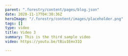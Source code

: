 ```yaml
---
parent: ".forestry/content/pages/blog.json"
date: 2020-11-17T04:30:36Z
heroImage: "/.forestry/content/images/placeholder.png"
tags: []
type: video
title: Video 3
summary: This is the third sample video
video: https://youtu.be/tBiu1Emv31Q

---
```

